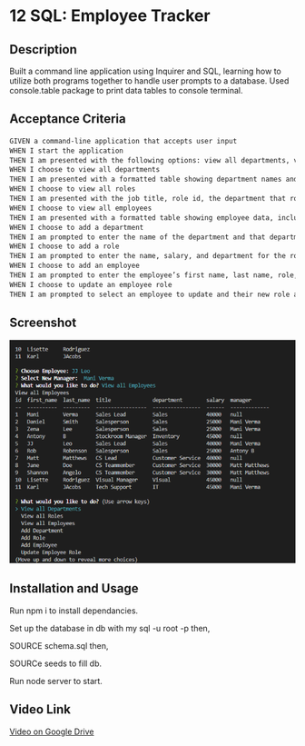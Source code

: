 # 12 SQL: Employee Tracker

## Description

Built a command line application using Inquirer and SQL, learning how to utilize both programs together to handle user prompts to a database.
Used console.table package to print data tables to console terminal.

## Acceptance Criteria

```md
GIVEN a command-line application that accepts user input
WHEN I start the application
THEN I am presented with the following options: view all departments, view all roles, view all employees, add a department, add a role, add an employee, and update an employee role
WHEN I choose to view all departments
THEN I am presented with a formatted table showing department names and department ids
WHEN I choose to view all roles
THEN I am presented with the job title, role id, the department that role belongs to, and the salary for that role
WHEN I choose to view all employees
THEN I am presented with a formatted table showing employee data, including employee ids, first names, last names, job titles, departments, salaries, and managers that the employees report to
WHEN I choose to add a department
THEN I am prompted to enter the name of the department and that department is added to the database
WHEN I choose to add a role
THEN I am prompted to enter the name, salary, and department for the role and that role is added to the database
WHEN I choose to add an employee
THEN I am prompted to enter the employee’s first name, last name, role, and manager, and that employee is added to the database
WHEN I choose to update an employee role
THEN I am prompted to select an employee to update and their new role and this information is updated in the database 
```

## Screenshot

![Screenshot of app.](./Assets/screenshot.png)

## Installation and Usage

Run npm i to install dependancies.

Set up the database in db with my sql -u root -p then,

SOURCE schema.sql then,

SOURCe seeds to fill db.

Run node server to start.


## Video Link

[Video on Google Drive](https://drive.google.com/file/d/1O_mLY0-fhWD-PhqtjpqKg0ofsZ_ejKwv/view)